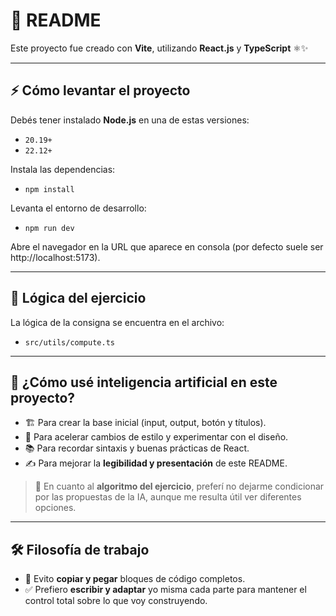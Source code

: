 # 📘 README  

Este proyecto fue creado con **Vite**, utilizando **React.js** y **TypeScript** ⚛️✨  

---

## ⚡ Cómo levantar el proyecto  

Debés tener instalado **Node.js** en una de estas versiones:  
- `20.19+`  
- `22.12+`  

Instala las dependencias:
- `npm install`

Levanta el entorno de desarrollo:
- `npm run dev`

Abre el navegador en la URL que aparece en consola (por defecto suele ser http://localhost:5173).

---

## 📂 Lógica del ejercicio

La lógica de la consigna se encuentra en el archivo:

- `src/utils/compute.ts`

---

## 🤖 ¿Cómo usé inteligencia artificial en este proyecto?  

- 🏗️ Para crear la base inicial (input, output, botón y títulos).  
- 🎨 Para acelerar cambios de estilo y experimentar con el diseño.  
- 📚 Para recordar sintaxis y buenas prácticas de React. 
- ✍️ Para mejorar la **legibilidad y presentación** de este README. 

> 🧠 En cuanto al **algoritmo del ejercicio**, preferí no dejarme condicionar por las propuestas de la IA, aunque me resulta útil ver diferentes opciones.  

---

## 🛠️ Filosofía de trabajo  

- 🚫 Evito **copiar y pegar** bloques de código completos.  
- ✅ Prefiero **escribir y adaptar** yo misma cada parte para mantener el control total sobre lo que voy construyendo.  
